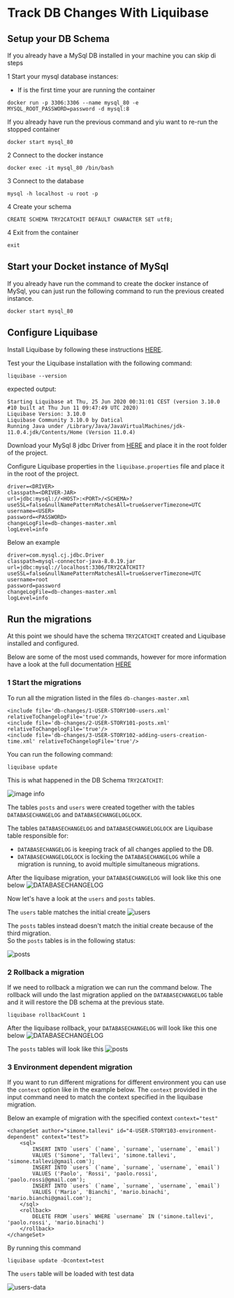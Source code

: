 # Track DB Changes With Liquibase

## Setup your DB Schema

If you already have a MySql DB installed in your machine you can skip di steps

1 Start your mysql database instances:

- If is the first time your are running the container
```
docker run -p 3306:3306 --name mysql_80 -e MYSQL_ROOT_PASSWORD=password -d mysql:8
```

If you already have run the previous command and yiu want to re-run the stopped container
```
docker start mysql_80
```

2 Connect to the docker instance
```
docker exec -it mysql_80 /bin/bash
```

3 Connect to the database
```
mysql -h localhost -u root -p
```

4 Create your schema
```
CREATE SCHEMA TRY2CATCHIT DEFAULT CHARACTER SET utf8;
```

4 Exit from the container
```
exit
```

## Start your Docket instance of MySql
If you already have run the command to create the docker instance of MySql, 
you can just run the following command to run the previous created instance.
```
docker start mysql_80
```

## Configure Liquibase 

Install Liquibase by following these instructions [HERE](https://www.liquibase.org/get-started/first-steps).

Test your the Liquibase installation with the following command:

```
liquibase --version
```

expected output:

```
Starting Liquibase at Thu, 25 Jun 2020 00:31:01 CEST (version 3.10.0 #10 built at Thu Jun 11 09:47:49 UTC 2020)
Liquibase Version: 3.10.0
Liquibase Community 3.10.0 by Datical
Running Java under /Library/Java/JavaVirtualMachines/jdk-11.0.4.jdk/Contents/Home (Version 11.0.4)
```

Download your MySql 8 jdbc Driver from [HERE](https://repo1.maven.org/maven2/mysql/mysql-connector-java/8.0.19/mysql-connector-java-8.0.19.jar) 
and place it in the root folder of the project.

Configure Liquibase properties in the ``liquibase.properties`` 
file and place it in the root of the project.

```
driver=<DRIVER>
classpath=<DRIVER-JAR>
url=jdbc:mysql://<HOST>:<PORT>/<SCHEMA>?useSSL=false&nullNamePatternMatchesAll=true&serverTimezone=UTC
username=<USER>
password=<PASSWORD>
changeLogFile=db-changes-master.xml
logLevel=info
```

Below an example

```
driver=com.mysql.cj.jdbc.Driver
classpath=mysql-connector-java-8.0.19.jar
url=jdbc:mysql://localhost:3306/TRY2CATCHIT?useSSL=false&nullNamePatternMatchesAll=true&serverTimezone=UTC
username=root
password=password
changeLogFile=db-changes-master.xml
logLevel=info
```

## Run the migrations

At this point we should have the schema `TRY2CATCHIT` created and Liquibase installed and configured.

Below are some of the most used commands,
however for more information have a look at the full documentation [HERE](https://www.liquibase.org/)

### 1 Start the migrations

To run all the migration listed in the files `db-changes-master.xml` 

```
<include file='db-changes/1-USER-STORY100-users.xml' relativeToChangelogFile='true'/>
<include file='db-changes/2-USER-STORY101-posts.xml' relativeToChangelogFile='true'/>
<include file='db-changes/3-USER-STORY102-adding-users-creation-time.xml' relativeToChangelogFile='true'/>
```

You can run the following command:
```
liquibase update
```

This is what happened in the DB Schema `TRY2CATCHIT`:

![image info](./docs/tables.png)

The tables `posts` and `users` were created together with the tables 
`DATABASECHANGELOG` and `DATABASECHANGELOGLOCK`.

The tables `DATABASECHANGELOG` and `DATABASECHANGELOGLOCK` are Liquibase table 
responsible for:
 - `DATABASECHANGELOG` is keeping track of all changes applied to the DB.
 - `DATABASECHANGELOGLOCK` is locking the `DATABASECHANGELOG` while a migration is running, 
 to avoid multiple simultaneous migrations.

After the liquibase migration, your `DATABASECHANGELOG` will look like this one below
![DATABASECHANGELOG](./docs/changelogs.png) 

Now let's have a look at the `users` and `posts` tables.
 
The `users` table matches the initial create
![users](./docs/users.png) 

The `posts` tables instead doesn't match the initial create because of the third migration.  
So the `posts` tables is in the following status:

![posts](./docs/posts.png) 

### 2 Rollback a migration

If we need to rollback a migration we can run the command below. 
The rollback will undo the last migration applied on the `DATABASECHANGELOG` table
and it will restore the DB schema at the previous state.

```
liquibase rollbackCount 1
```
After the liquibase rollback, your `DATABASECHANGELOG` will look like this one below
![DATABASECHANGELOG](./docs/changelogs-rollback.png) 

The `posts` tables will look like this
![posts](./docs/posts-rollback.png) 

### 3 Environment dependent migration
If you want to run different migrations for different environment you can use the `context` 
option like in the example below. The `context` provided in the input command need to match the context specified in the liquibase 
migration.

Below an example of migration with the specified context `context="test"`
```
<changeSet author="simone.tallevi" id="4-USER-STORY103-environment-dependent" context="test">
    <sql>
        INSERT INTO `users` (`name`, `surname`, `username`, `email`)
        VALUES ('Simone', 'Tallevi', 'simone.tallevi', 'simone.tallevi@gmail.com');
        INSERT INTO `users` (`name`, `surname`, `username`, `email`)
        VALUES ('Paolo', 'Rossi', 'paolo.rossi', 'paolo.rossi@gmail.com');
        INSERT INTO `users` (`name`, `surname`, `username`, `email`)
        VALUES ('Mario', 'Bianchi', 'mario.binachi', 'mario.bianchi@gmail.com');
    </sql>
    <rollback>
        DELETE FROM `users` WHERE `username` IN ('simone.tallevi', 'paolo.rossi', 'mario.binachi')
    </rollback>
</changeSet>
```

By running this command 

```
liquibase update -Dcontext=test
```

The `users` table will be loaded with test data

![users-data](./docs/users-data.png) 
